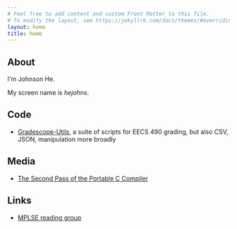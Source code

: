 ```yaml
---
# Feel free to add content and custom Front Matter to this file.
# To modify the layout, see https://jekyllrb.com/docs/themes/#overriding-theme-defaults
layout: home
title: home
---
```

## About
I'm Johnson He.

My screen name is *hejohns*.

## Code
- [Gradescope-Utils](https://github.com/eecs490/gradescope-utils), a suite of scripts for EECS 490 grading, but also CSV, JSON, manipulation more broadly

## Media
- [The Second Pass of the Portable C Compiler](https://github.com/hejohns/the-second-pass-of-the-portable-c-compiler)

## Links
- [MPLSE reading group](https://mplse-reading-group.github.io/)
